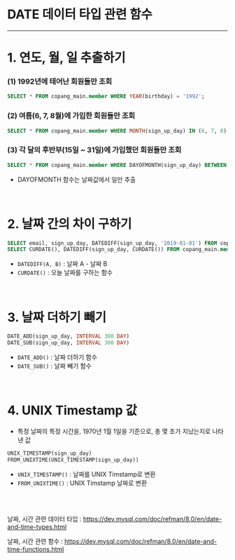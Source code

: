 # DATE 데이터 타입 관련 함수
************

# 1. 연도, 월, 일 추출하기
### (1) 1992년에 태어난 회원들만 조회
```sql
SELECT * FROM copang_main.member WHERE YEAR(birthday) = '1992';
```

### (2) 여름(6, 7, 8월)에 가입한 회원들만 조회
```sql
SELECT * FROM copang_main.member WHERE MONTH(sign_up_day) IN (6, 7, 8);
```

### (3) 각 달의 후반부(15일 ~ 31일)에 가입했던 회원들만 조회
```sql
SELECT * FROM copang_main.member WHERE DAYOFMONTH(sign_up_day) BETWEEN 15 AND 31;
```
* DAYOFMONTH 함수는 날짜값에서 일만 추출


<br/>


# 2. 날짜 간의 차이 구하기
```sql
SELECT email, sign_up_day, DATEDIFF(sign_up_day, '2019-01-01') FROM copang_main.member;
SELECT CURDATE(), DATEDIFF(sign_up_day, CURDATE()) FROM copang_main.member;
```
* `DATEDIFF(A, B)` : 날짜 A - 날짜 B
* `CURDATE()` : 오늘 날짜를 구하는 함수


<br/>


# 3. 날짜 더하기 빼기
```sql
DATE_ADD(sign_up_day, INTERVAL 300 DAY)
DATE_SUB(sign_up_day, INTERVAL 300 DAY)
```
* `DATE_ADD()` : 날짜 더하기 함수
* `DATE_SUB()` : 날짜 빼기 함수



<br/>


# 4. UNIX Timestamp 값
* 특정 날짜의 특정 시간을, 1970년 1월 1일을 기준으로, 총 몇 초가 지났는지로 나타낸 값
```sql
UNIX_TIMESTAMP(sign_up_day)
FROM_UNIXTIME(UNIX_TIMESTAMP(sign_up_day))
```
* `UNIX_TIMESTAMP()` : 날짜를 UNIX Timstamp로 변환
* `FROM_UNIXTIME()` : UNIX Timstamp 날짜로 변환

<br/>
<br/>


날짜, 시간 관련 데이터 타입 : https://dev.mysql.com/doc/refman/8.0/en/date-and-time-types.html

날짜, 시간 관련 함수 : https://dev.mysql.com/doc/refman/8.0/en/date-and-time-functions.html